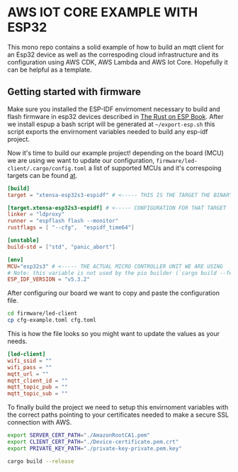 # AWS IOT CORE EXAMPLE WITH ESP32

This mono repo contains a solid example of how to build an mqtt client for an Esp32 device as well as the correspoding cloud infrastructure and its configuration using AWS CDK, AWS Lambda and AWS Iot Core. Hopefully it can be helpful as a template.

## Getting started with firmware

Make sure you installed the ESP-IDF envirnoment necessary to build and flash firmware in esp32 devices described in [The Rust on ESP Book](https://docs.esp-rs.org/book/installation/index.html). After we install espup a bash script will be generated at `~/export-esp.sh` this script exports the envirnoment variables needed to build any esp-idf project.

Now it's time to build our example project! depending on the board (MCU) we are using we want to update our configuration, `firmware/led-client/.cargo/config.toml` a list of supported MCUs and it's correspoing targets can be found [at](https://github.com/esp-rs/esp-idf-svc#examples).

```toml
[build]
target = "xtensa-esp32s3-espidf" # <----- THIS IS THE TARGET THE BINARY WILL BE COMPILED TO

[target.xtensa-esp32s3-espidf] # <----- CONFIGURATION FOR THAT TARGET
linker = "ldproxy"
runner = "espflash flash --monitor"
rustflags = [ "--cfg",  "espidf_time64"]

[unstable]
build-std = ["std", "panic_abort"]

[env]
MCU="esp32s3" # <----- THE ACTUAL MICRO CONTROLLER UNIT WE ARE USING
# Note: this variable is not used by the pio builder (`cargo build --features pio`)
ESP_IDF_VERSION = "v5.3.2"
```

After configuring our board we want to copy and paste the configuration file.

```sh
cd firmware/led-client
cp cfg-example.toml cfg.toml
```

This is how the file looks so you might want to update the values as your needs.

```toml
[led-client]
wifi_ssid = ""
wifi_pass = ""
mqtt_url = ""
mqtt_client_id = ""
mqtt_topic_pub = ""
mqtt_topic_sub = ""
```

To finally build the project we need to setup this envirnoment variables with the correct paths pointing to your certificates needed to make a secure SSL connection with AWS.

```sh
export SERVER_CERT_PATH="./AmazonRootCA1.pem"
export CLIENT_CERT_PATH="./Device-certificate.pem.crt"
export PRIVATE_KEY_PATH="./private-key-private.pem.key"

cargo build --release
```
